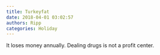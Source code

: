 ```yaml
---
title: Turkeyfat
date: 2018-04-01 03:02:57
authors: Ripp
categories: Holiday
---
```


 It loses money annually. Dealing drugs is not a profit center.